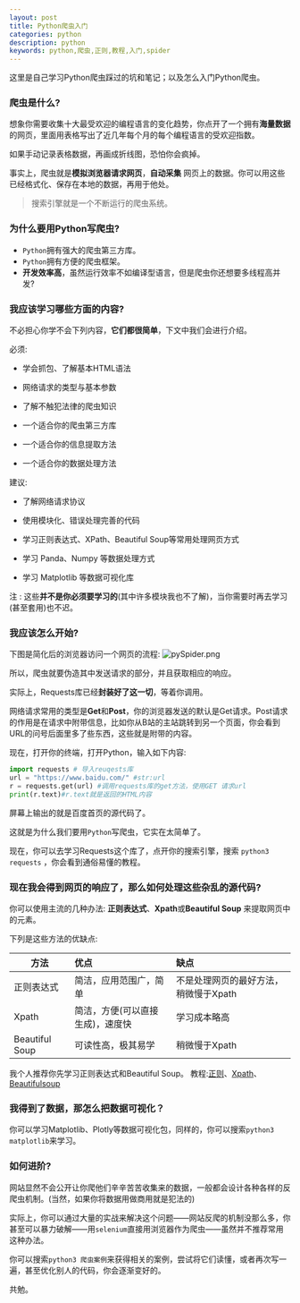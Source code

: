 ```yaml
---
layout: post
title: Python爬虫入门
categories: python
description: python
keywords: python,爬虫,正则,教程,入门,spider
---
```










这里是自己学习Python爬虫踩过的坑和笔记；以及怎么入门Python爬虫。

### 爬虫是什么?

想象你需要收集十大最受欢迎的编程语言的变化趋势，你点开了一个拥有**海量数据**的网页，里面用表格写出了近几年每个月的每个编程语言的受欢迎指数。

如果手动记录表格数据，再画成折线图，恐怕你会疯掉。

事实上，爬虫就是**模拟浏览器请求网页**，**自动采集** 网页上的数据。你可以用这些已经格式化、保存在本地的数据，再用于他处。
>搜索引擎就是一个不断运行的爬虫系统。


### 为什么要用Python写爬虫?  

- `Python`拥有强大的爬虫第三方库。
- `Python`拥有方便的爬虫框架。
- **开发效率高**，虽然运行效率不如编译型语言，但是爬虫你还想要多线程高并发?

### 我应该学习哪些方面的内容?

不必担心你学不会下列内容，**它们都很简单**，下文中我们会进行介绍。

必须:

 - 学会抓包、了解基本HTML语法

 - 网络请求的类型与基本参数

 - 了解不触犯法律的爬虫知识

 - 一个适合你的爬虫第三方库

 - 一个适合你的信息提取方法

 - 一个适合你的数据处理方法

建议:

 - 了解网络请求协议

 - 使用模块化、错误处理完善的代码

 - 学习正则表达式、XPath、Beautiful Soup等常用处理网页方式

 - 学习 Panda、Numpy 等数据处理方式

 - 学习 Matplotlib 等数据可视化库

注 : 这些**并不是你必须要学习的**(其中许多模块我也不了解)，当你需要时再去学习(甚至套用)也不迟。

### 我应该怎么开始?

下图是简化后的浏览器访问一个网页的流程:
![pySpider.png](https://i.loli.net/2020/09/11/EGevUAo87WCtqjX.png)

所以，爬虫就要伪造其中发送请求的部分，并且获取相应的响应。

实际上，Requests库已经**封装好了这一切**，等着你调用。

网络请求常用的类型是**Get**和**Post**，你的浏览器发送的默认是Get请求。Post请求的作用是在请求中附带信息，比如你从B站的主站跳转到另一个页面，你会看到URL的问号后面里多了些东西，这些就是附带的内容。

现在，打开你的终端，打开Python，输入如下内容:
```python
import requests # 导入reuqests库
url = "https://www.baidu.com/" #str:url
r = requests.get(url) #调用requests库的get方法，使用GET 请求url
print(r.text)#r.text就是返回的HTML内容
```
屏幕上输出的就是百度首页的源代码了。

这就是为什么我们要用`Python`写爬虫，它实在太简单了。

现在，你可以去学习Requests这个库了，点开你的搜索引擎，搜索 `python3 requests` ，你会看到通俗易懂的教程。
### 现在我会得到网页的响应了，那么如何处理这些杂乱的源代码?

你可以使用主流的几种办法:
**正则表达式**、**Xpath**或**Beautiful Soup** 来提取网页中的元素。

下列是这些方法的优缺点:

| 方法  |    优点    |      缺点    |
| ----- | :-------- | :---------   |
| 正则表达式|简洁，应用范围广，简单|不是处理网页的最好方法，稍微慢于Xpath|
| Xpath|简洁，方便(可以直接生成)，速度快|学习成本略高|
| Beautiful Soup|可读性高，极其易学|稍微慢于Xpath|

我个人推荐你先学习正则表达式和Beautiful Soup。
教程:[正则](https://www.runoob.com/regexp/regexp-tutorial.html)、[Xpath](https://www.runoob.com/xpath/xpath-tutorial.html)、[Beautifulsoup](https://beautifulsoup.readthedocs.io/zh_CN/v4.4.0/)

### 我得到了数据，那怎么把数据可视化？
你可以学习Matplotlib、Plotly等数据可视化包，同样的，你可以搜索`python3 matplotlib`来学习。

### 如何进阶?
网站显然不会公开让你爬他们辛辛苦苦收集来的数据，一般都会设计各种各样的反爬虫机制。(当然，如果你将数据用做商用就是犯法的)

实际上，你可以通过大量的实战来解决这个问题——网站反爬的机制没那么多，你甚至可以暴力破解——用`selenium`直接用浏览器作为爬虫——虽然并不推荐常用这种办法。

你可以搜索`python3 爬虫案例`来获得相关的案例，尝试将它们读懂，或者再次写一遍，甚至优化别人的代码，你会逐渐变好的。

共勉。
